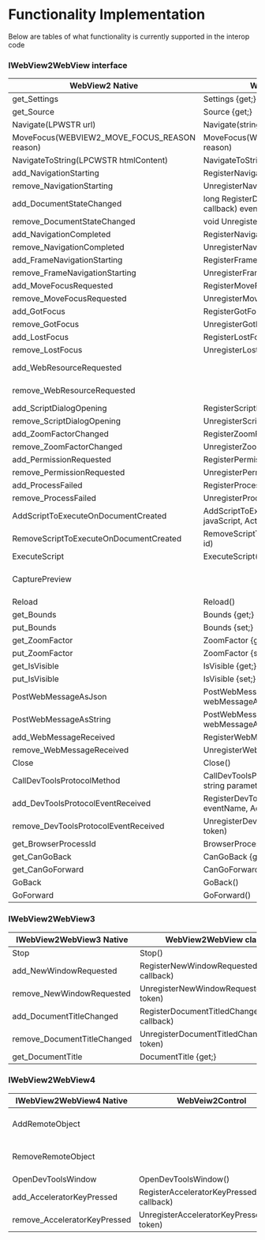 # Functionality Implementation
Below are tables of what functionality is currently supported in the interop code

### IWebView2WebView interface

|WebView2 Native| WebView2WebView class | Notes|
|---|---|---|
|get_Settings | Settings {get;}   | Working  |
|get_Source | Source  {get;}| Working  |
|Navigate(LPWSTR url) | Navigate(string url)  | Working  |
|MoveFocus(WEBVIEW2_MOVE_FOCUS_REASON reason)| MoveFocus(WEBVIEW2_MOVE_FOCUS_REASON reason)  |  |
|NavigateToString(LPCWSTR htmlContent)| NavigateToString(string htmlContent)  | Working  |
|add_NavigationStarting| RegisterNavigationStarting(Action<NavigationStartingEventArgs> callback)  | Working |
|remove_NavigationStarting| UnregisterNavigationStarting(long)  | Working |
|add_DocumentStateChanged| long RegisterDocumentStateChanged(Action<DocumentStateChangedEventArgs> callback) event | Working |
|remove_DocumentStateChanged| void UnregisterDocumentStateChanged(long token) | Working |
|add_NavigationCompleted| RegisterNavigationCompleted(Action<NavigationCompletedEventArgs> callback) | Working |
|remove_NavigationCompleted| UnregisterNavigationCompleted(long token) | Working |
|add_FrameNavigationStarting| RegisterFrameNavigationStarting(Action<NavigationStartingEventArgs> callback)  | Working |
|remove_FrameNavigationStarting| UnregisterFrameNavigationStarting(long token)  | Working |
|add_MoveFocusRequested| RegisterMoveFocusRequested(Action<MoveFocusRequestedEventArgs> callback) |  |
|remove_MoveFocusRequested| UnregisterMoveFocusRequested(long token) |  |
|add_GotFocus| RegisterGotFocus(Action<FocusChangedEventEventArgs> callback) | Working |
|remove_GotFocus| UnregisterGotFocus(long token) | Working |
|add_LostFocus| RegisterLostFocus(Action<FocusChangedEventEventArgs> callback)  | Working |
|remove_LostFocus| UnregisterLostFocus(long token)  | Working |
|add_WebResourceRequested|  | Not working currently  |
|remove_WebResourceRequested|  | Not working currently |
|add_ScriptDialogOpening| RegisterScriptDialogOpening(Action<ScriptDialogOpeningEventArgs> callback)   |  |
|remove_ScriptDialogOpening| UnregisterScriptDialogOpening(long token)   |  |
|add_ZoomFactorChanged| RegisterZoomFactorChanged(Action<ZoomFactorCompletedEventArgs> callback)  | Working |
|remove_ZoomFactorChanged| UnregisterZoomFactorChanged(long token)  | Working |
|add_PermissionRequested| RegisterPermissionRequested(Action<PermissionRequestedEventArgs> callback)|  |
|remove_PermissionRequested| UnregisterPermissionRequested(long token)|  |
|add_ProcessFailed| RegisterProcessFailed(Action<ProcessFailedEventArgs> callback) |  |
|remove_ProcessFailed| UnregisterProcessFailed(long token) |  |
|AddScriptToExecuteOnDocumentCreated | AddScriptToExecuteOnDocumentCreated(string javaScript, Action<AddScriptToExecuteOnDocumentCreatedCompletedEventArgs> callback)  |  |
|RemoveScriptToExecuteOnDocumentCreated| RemoveScriptToExecuteOnDocumentCreated(string id)  |  |
|ExecuteScript | ExecuteScript(string javaScript, Action<ExecuteScriptCompletedEventArgs> callback) |  |
|CapturePreview|   | Not implemented yet |
|Reload | Reload()  |  |
|get_Bounds| Bounds {get;} | Working |
|put_Bounds| Bounds {set;} | Working |
|get_ZoomFactor| ZoomFactor {get;}  | Working |
|put_ZoomFactor|  ZoomFactor {set;} | Working |
|get_IsVisible| IsVisible {get;}  | Working |
|put_IsVisible| IsVisible {set;} | Working |
|PostWebMessageAsJson | PostWebMessageAsJson(string webMessageAsJson) | Working |
|PostWebMessageAsString | PostWebMessageAsString(string webMessageAsString)  | Working |
|add_WebMessageReceived | RegisterWebMessageReceived(Action<WebMessageReceivedEventArgs> callback) | Working |
|remove_WebMessageReceived | UnregisterWebMessageReceived(long token) | Working  |
|Close | Close() | Working |
|CallDevToolsProtocolMethod | CallDevToolsProtocolMethod(string methodName, string parametersAsJson) |  |
|add_DevToolsProtocolEventReceived | RegisterDevToolsProtocolEventReceived(string eventName, Action<DevToolsProtocolEventReceivedEventArgs> callback) |  |
|remove_DevToolsProtocolEventReceived| UnregisterDevToolsProtocolEventReceived(long token) |  |
|get_BrowserProcessId | BrowserProcessId {get;}  | Working |
|get_CanGoBack| CanGoBack {get;} | Working |
|get_CanGoForward| CanGoForward {get;}  | Working |
|GoBack| GoBack()  | Working |
|GoForward| GoForward() | Working |

### IWebView2WebView3

|IWebView2WebView3 Native|WebView2WebView class| Notes |
|---|---|---|
|Stop | Stop() | |
|add_NewWindowRequested| RegisterNewWindowRequested(Action<NewWindowRequestedEventArgs> callback) | Working |
|remove_NewWindowRequested| UnregisterNewWindowRequested(long token) | Working |
|add_DocumentTitleChanged| RegisterDocumentTitledChanged(Action<DocumentTitleChangedEventArgs> callback) | Working |
|remove_DocumentTitleChanged| UnregisterDocumentTitledChanged(long token) | Working |
|get_DocumentTitle| DocumentTitle {get;} | Working |


### IWebView2WebView4

|IWebView2WebView4 Native|WebVeiw2Control|Tested|
|---|---|---|
|AddRemoteObject|  | Not implemented yet |
|RemoveRemoteObject|  | Not implemented yet |
|OpenDevToolsWindow| OpenDevToolsWindow()  | Working |
|add_AcceleratorKeyPressed| RegisterAcceleratorKeyPressed(Action<AcceleratorKeyPressedEventArgs> callback)  | Working |
|remove_AcceleratorKeyPressed| UnregisterAcceleratorKeyPressed(long token)  | Working |
